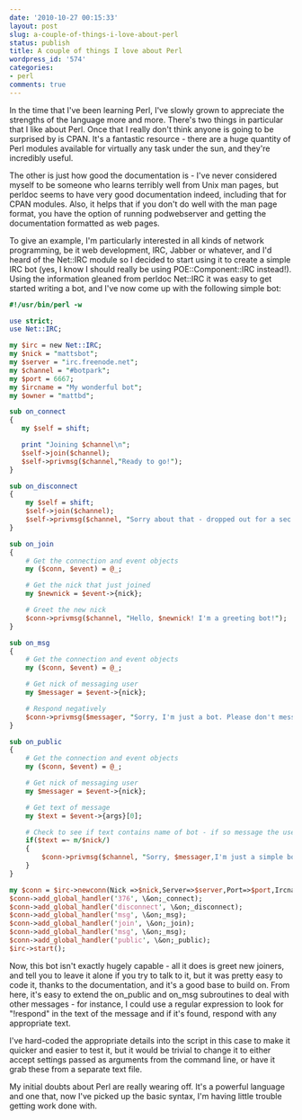 ```yaml
---
date: '2010-10-27 00:15:33'
layout: post
slug: a-couple-of-things-i-love-about-perl
status: publish
title: A couple of things I love about Perl
wordpress_id: '574'
categories:
- perl
comments: true
---
```


In the time that I've been learning Perl, I've slowly grown to appreciate the strengths of the language more and more. There's two things in particular that I like about Perl. Once that I really don't think anyone is going to be surprised by is CPAN. It's a fantastic resource - there are a huge quantity of Perl modules available for virtually any task under the sun, and they're incredibly useful.

The other is just how good the documentation is - I've never considered myself to be someone who learns terribly well from Unix man pages, but perldoc seems to have very good documentation indeed, including that for CPAN modules. Also, it helps that if you don't do well with the man page format, you have the option of running podwebserver and getting the documentation formatted as web pages.

To give an example, I'm particularly interested in all kinds of network programming, be it web development, IRC, Jabber or whatever, and I'd heard of the Net::IRC module so I decided to start using it to create a simple IRC bot (yes, I know I should really be using POE::Component::IRC instead!). Using the information gleaned from perldoc Net::IRC it was easy to get started writing a bot, and I've now come up with the following simple bot:

```perl
#!/usr/bin/perl -w

use strict;
use Net::IRC;

my $irc = new Net::IRC;
my $nick = "mattsbot";
my $server = "irc.freenode.net";
my $channel = "#botpark";
my $port = 6667;
my $ircname = "My wonderful bot";
my $owner = "mattbd"; 

sub on_connect
{
   my $self = shift;

   print "Joining $channel\n";
   $self->join($channel);
   $self->privmsg($channel,"Ready to go!");
}

sub on_disconnect
{
	my $self = shift;
	$self->join($channel);
	$self->privmsg($channel, "Sorry about that - dropped out for a sec.");
} 

sub on_join
{
	# Get the connection and event objects
	my ($conn, $event) = @_;

	# Get the nick that just joined
	my $newnick = $event->{nick};

	# Greet the new nick
	$conn->privmsg($channel, "Hello, $newnick! I'm a greeting bot!");
}

sub on_msg
{
	# Get the connection and event objects
	my ($conn, $event) = @_;

	# Get nick of messaging user
	my $messager = $event->{nick};

	# Respond negatively
	$conn->privmsg($messager, "Sorry, I'm just a bot. Please don't message me!");
}

sub on_public
{
	# Get the connection and event objects
	my ($conn, $event) = @_;

	# Get nick of messaging user
	my $messager = $event->{nick};

	# Get text of message
	my $text = $event->{args}[0];

	# Check to see if text contains name of bot - if so message the user negatively
	if($text =~ m/$nick/)
	{
		$conn->privmsg($channel, "Sorry, $messager,I'm just a simple bot!");
	}
}

my $conn = $irc->newconn(Nick =>$nick,Server=>$server,Port=>$port,Ircname=>$ircname);
$conn->add_global_handler('376', \&on;_connect);
$conn->add_global_handler('disconnect', \&on;_disconnect);
$conn->add_global_handler('msg', \&on;_msg);
$conn->add_global_handler('join', \&on;_join);
$conn->add_global_handler('msg', \&on;_msg);
$conn->add_global_handler('public', \&on;_public);
$irc->start();
```

Now, this bot isn't exactly hugely capable - all it does is greet new joiners, and tell you to leave it alone if you try to talk to it, but it was pretty easy to code it, thanks to the documentation, and it's a good base to build on. From here, it's easy to extend the on_public and on_msg subroutines to deal with other messages - for instance, I could use a regular expression to look for "!respond" in the text of the message and if it's found, respond with any appropriate text.

I've hard-coded the appropriate details into the script in this case to make it quicker and easier to test it, but it would be trivial to change it to either accept settings passed as arguments from the command line, or have it grab these from a separate text file.

My initial doubts about Perl are really wearing off. It's a powerful language and one that, now I've picked up the basic syntax, I'm having little trouble getting work done with. 
